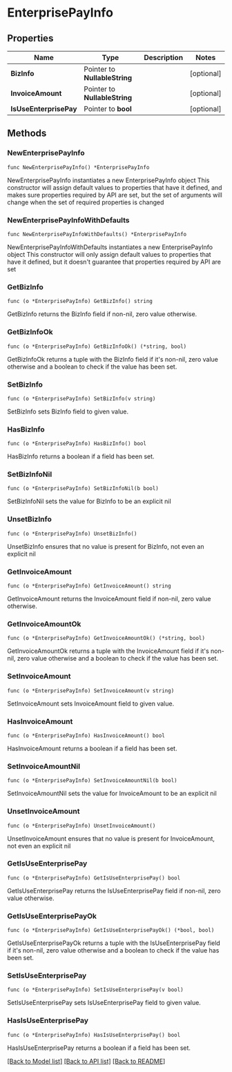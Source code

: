 # EnterprisePayInfo

## Properties

Name | Type | Description | Notes
------------ | ------------- | ------------- | -------------
**BizInfo** | Pointer to **NullableString** |  | [optional] 
**InvoiceAmount** | Pointer to **NullableString** |  | [optional] 
**IsUseEnterprisePay** | Pointer to **bool** |  | [optional] 

## Methods

### NewEnterprisePayInfo

`func NewEnterprisePayInfo() *EnterprisePayInfo`

NewEnterprisePayInfo instantiates a new EnterprisePayInfo object
This constructor will assign default values to properties that have it defined,
and makes sure properties required by API are set, but the set of arguments
will change when the set of required properties is changed

### NewEnterprisePayInfoWithDefaults

`func NewEnterprisePayInfoWithDefaults() *EnterprisePayInfo`

NewEnterprisePayInfoWithDefaults instantiates a new EnterprisePayInfo object
This constructor will only assign default values to properties that have it defined,
but it doesn't guarantee that properties required by API are set

### GetBizInfo

`func (o *EnterprisePayInfo) GetBizInfo() string`

GetBizInfo returns the BizInfo field if non-nil, zero value otherwise.

### GetBizInfoOk

`func (o *EnterprisePayInfo) GetBizInfoOk() (*string, bool)`

GetBizInfoOk returns a tuple with the BizInfo field if it's non-nil, zero value otherwise
and a boolean to check if the value has been set.

### SetBizInfo

`func (o *EnterprisePayInfo) SetBizInfo(v string)`

SetBizInfo sets BizInfo field to given value.

### HasBizInfo

`func (o *EnterprisePayInfo) HasBizInfo() bool`

HasBizInfo returns a boolean if a field has been set.

### SetBizInfoNil

`func (o *EnterprisePayInfo) SetBizInfoNil(b bool)`

 SetBizInfoNil sets the value for BizInfo to be an explicit nil

### UnsetBizInfo
`func (o *EnterprisePayInfo) UnsetBizInfo()`

UnsetBizInfo ensures that no value is present for BizInfo, not even an explicit nil
### GetInvoiceAmount

`func (o *EnterprisePayInfo) GetInvoiceAmount() string`

GetInvoiceAmount returns the InvoiceAmount field if non-nil, zero value otherwise.

### GetInvoiceAmountOk

`func (o *EnterprisePayInfo) GetInvoiceAmountOk() (*string, bool)`

GetInvoiceAmountOk returns a tuple with the InvoiceAmount field if it's non-nil, zero value otherwise
and a boolean to check if the value has been set.

### SetInvoiceAmount

`func (o *EnterprisePayInfo) SetInvoiceAmount(v string)`

SetInvoiceAmount sets InvoiceAmount field to given value.

### HasInvoiceAmount

`func (o *EnterprisePayInfo) HasInvoiceAmount() bool`

HasInvoiceAmount returns a boolean if a field has been set.

### SetInvoiceAmountNil

`func (o *EnterprisePayInfo) SetInvoiceAmountNil(b bool)`

 SetInvoiceAmountNil sets the value for InvoiceAmount to be an explicit nil

### UnsetInvoiceAmount
`func (o *EnterprisePayInfo) UnsetInvoiceAmount()`

UnsetInvoiceAmount ensures that no value is present for InvoiceAmount, not even an explicit nil
### GetIsUseEnterprisePay

`func (o *EnterprisePayInfo) GetIsUseEnterprisePay() bool`

GetIsUseEnterprisePay returns the IsUseEnterprisePay field if non-nil, zero value otherwise.

### GetIsUseEnterprisePayOk

`func (o *EnterprisePayInfo) GetIsUseEnterprisePayOk() (*bool, bool)`

GetIsUseEnterprisePayOk returns a tuple with the IsUseEnterprisePay field if it's non-nil, zero value otherwise
and a boolean to check if the value has been set.

### SetIsUseEnterprisePay

`func (o *EnterprisePayInfo) SetIsUseEnterprisePay(v bool)`

SetIsUseEnterprisePay sets IsUseEnterprisePay field to given value.

### HasIsUseEnterprisePay

`func (o *EnterprisePayInfo) HasIsUseEnterprisePay() bool`

HasIsUseEnterprisePay returns a boolean if a field has been set.


[[Back to Model list]](../README.md#documentation-for-models) [[Back to API list]](../README.md#documentation-for-api-endpoints) [[Back to README]](../README.md)



